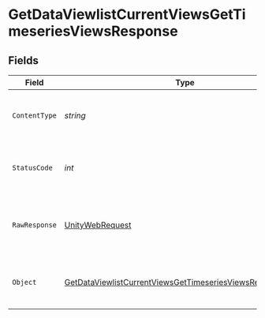 # GetDataViewlistCurrentViewsGetTimeseriesViewsResponse


## Fields

| Field                                                                                                                                           | Type                                                                                                                                            | Required                                                                                                                                        | Description                                                                                                                                     |
| ----------------------------------------------------------------------------------------------------------------------------------------------- | ----------------------------------------------------------------------------------------------------------------------------------------------- | ----------------------------------------------------------------------------------------------------------------------------------------------- | ----------------------------------------------------------------------------------------------------------------------------------------------- |
| `ContentType`                                                                                                                                   | *string*                                                                                                                                        | :heavy_check_mark:                                                                                                                              | HTTP response content type for this operation                                                                                                   |
| `StatusCode`                                                                                                                                    | *int*                                                                                                                                           | :heavy_check_mark:                                                                                                                              | HTTP response status code for this operation                                                                                                    |
| `RawResponse`                                                                                                                                   | [UnityWebRequest](https://docs.unity3d.com/2021.3/Documentation/ScriptReference/Networking.UnityWebRequest.html)                                | :heavy_check_mark:                                                                                                                              | Raw HTTP response; suitable for custom response parsing                                                                                         |
| `Object`                                                                                                                                        | [GetDataViewlistCurrentViewsGetTimeseriesViewsResponseBody](../../Models/Requests/GetDataViewlistCurrentViewsGetTimeseriesViewsResponseBody.md) | :heavy_minus_sign:                                                                                                                              | Successfully retrieved concurrent viewers timeseries.                                                                                           |